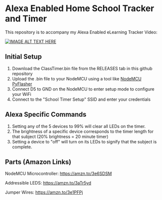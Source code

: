 # Alexa Enabled Home School Tracker and Timer

This repository is to accompany my Alexa Enabled eLearning Tracker Video:

[![IMAGE ALT TEXT HERE](https://img.youtube.com/vi/ZWKHSF1f65w/0.jpg)](https://www.youtube.com/watch?v=ZWKHSF1f65w)


## Initial Setup

1. Download the ClassTimer.bin file from the RELEASES tab in this github repository
2. Upload the .bin file to your NodeMCU using a tool like [NodeMCU PyFlasher](https://github.com/marcelstoer/nodemcu-pyflasher/releases)
3. Connect D5 to GND on the NodeMCU to enter setup mode to configure your WiFi
4. Connect to the "School Timer Setup" SSID and enter your credentials

## Alexa Specific Commands

1. Setting any of the 5 devices to 99% will clear all LEDs on the timer.
2. The brightness of a specific device corresponds to the timer length for that subject (20% brightness = 20 minute timer)
3. Setting a device to "off" will turn on its LEDs to signify that the subject is complete.



## Parts (Amazon Links)

NodeMCU Microcontroller: https://amzn.to/3e6SDSM

Addressible LEDS: https://amzn.to/3aTr5yd

Jumper Wires: https://amzn.to/3e1PFPj
